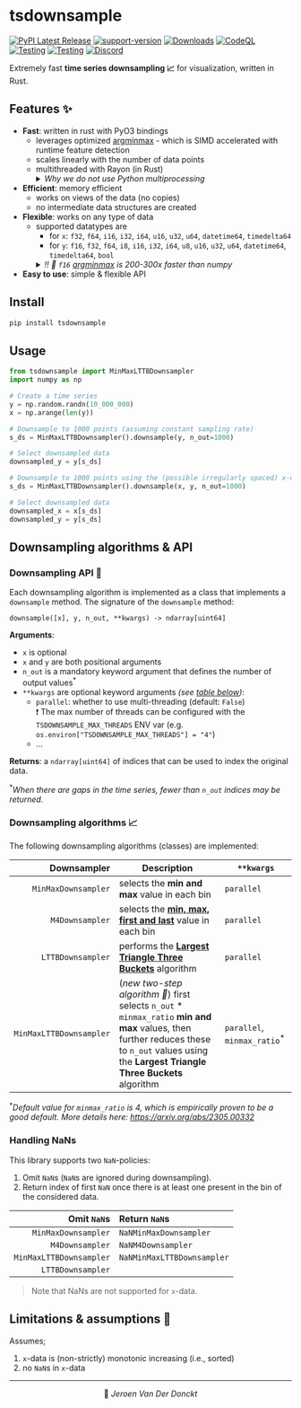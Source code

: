 # tsdownsample

[![PyPI Latest Release](https://img.shields.io/pypi/v/tsdownsample.svg)](https://pypi.org/project/tsdownsample/)
[![support-version](https://img.shields.io/pypi/pyversions/tsdownsample)](https://img.shields.io/pypi/pyversions/tsdownsample)
[![Downloads](https://static.pepy.tech/badge/tsdownsample)](https://pepy.tech/project/tsdownsample)
[![CodeQL](https://github.com/predict-idlab/tsdownsample/actions/workflows/codeql.yml/badge.svg)](https://github.com/predict-idlab/tsdownsample/actions/workflows/codeql.yml)
[![Testing](https://github.com/predict-idlab/tsdownsample/actions/workflows/ci-downsample_rs.yml/badge.svg)](https://github.com/predict-idlab/tsdownsample/actions/workflows/ci-downsample_rs.yml)
[![Testing](https://github.com/predict-idlab/tsdownsample/actions/workflows/ci-tsdownsample.yml/badge.svg)](https://github.com/predict-idlab/tsdownsample/actions/workflows/ci-tsdownsample.yml)
[![Discord](https://img.shields.io/badge/Discord-%235865F2.svg?logo=discord&logoColor=white)](https://discord.gg/k2d59GrxPX)

<!-- TODO: codecov -->

Extremely fast **time series downsampling 📈** for visualization, written in Rust.

## Features ✨

- **Fast**: written in rust with PyO3 bindings
  - leverages optimized [argminmax](https://github.com/jvdd/argminmax) - which is SIMD accelerated with runtime feature detection
  - scales linearly with the number of data points
  <!-- TODO check if it scales sublinearly -->
  - multithreaded with Rayon (in Rust)
    <details>
      <summary><i>Why we do not use Python multiprocessing</i></summary>
      Citing the <a href="https://pyo3.rs/v0.17.3/parallelism.html">PyO3 docs on parallelism</a>:<br>
      <blockquote>
          CPython has the infamous Global Interpreter Lock, which prevents several threads from executing Python bytecode in parallel. This makes threading in Python a bad fit for CPU-bound tasks and often forces developers to accept the overhead of multiprocessing.
      </blockquote>
      In Rust - which is a compiled language - there is no GIL, so CPU-bound tasks can be parallelized (with <a href="https://github.com/rayon-rs/rayon">Rayon</a>) with little to no overhead.
    </details>
- **Efficient**: memory efficient
  - works on views of the data (no copies)
  - no intermediate data structures are created
- **Flexible**: works on any type of data
  - supported datatypes are
    - for `x`: `f32`, `f64`, `i16`, `i32`, `i64`, `u16`, `u32`, `u64`, `datetime64`, `timedelta64`
    - for `y`: `f16`, `f32`, `f64`, `i8`, `i16`, `i32`, `i64`, `u8`, `u16`, `u32`, `u64`, `datetime64`, `timedelta64`, `bool`
    <details>
      <summary><i>!! 🚀 <code>f16</code> <a href="https://github.com/jvdd/argminmax">argminmax</a> is 200-300x faster than numpy</i></summary>
      In contrast with all other data types above, <code>f16</code> is *not* hardware supported (i.e., no instructions for f16) by most modern CPUs!! <br>
      🐌 Programming languages facilitate support for this datatype by either (i) upcasting to <u>f32</u> or (ii) using a software implementation. <br>
      💡 As for argminmax, only comparisons are needed - and thus no arithmetic operations - creating a <u>symmetrical ordinal mapping from <code>f16</code> to <code>i16</code></u> is sufficient. This mapping allows to use the hardware supported scalar and SIMD <code>i16</code> instructions - while not producing any memory overhead 🎉 <br>
      <i>More details are described in <a href="https://github.com/jvdd/argminmax/pull/1">argminmax PR #1</a>.</i>
    </details>
- **Easy to use**: simple & flexible API

## Install

```bash
pip install tsdownsample
```

## Usage

```python
from tsdownsample import MinMaxLTTBDownsampler
import numpy as np

# Create a time series
y = np.random.randn(10_000_000)
x = np.arange(len(y))

# Downsample to 1000 points (assuming constant sampling rate)
s_ds = MinMaxLTTBDownsampler().downsample(y, n_out=1000)

# Select downsampled data
downsampled_y = y[s_ds]

# Downsample to 1000 points using the (possible irregularly spaced) x-data
s_ds = MinMaxLTTBDownsampler().downsample(x, y, n_out=1000)

# Select downsampled data
downsampled_x = x[s_ds]
downsampled_y = y[s_ds]
```

## Downsampling algorithms & API

### Downsampling API 📑

Each downsampling algorithm is implemented as a class that implements a `downsample` method.
The signature of the `downsample` method:

```
downsample([x], y, n_out, **kwargs) -> ndarray[uint64]
```

**Arguments**:

- `x` is optional
- `x` and `y` are both positional arguments
- `n_out` is a mandatory keyword argument that defines the number of output values<sup>*</sup>
- `**kwargs` are optional keyword arguments *(see [table below](#downsampling-algorithms-📈))*:
  - `parallel`: whether to use multi-threading (default: `False`)  
     ❗ The max number of threads can be configured with the `TSDOWNSAMPLE_MAX_THREADS` ENV var (e.g. `os.environ["TSDOWNSAMPLE_MAX_THREADS"] = "4"`)
  - ...

**Returns**: a `ndarray[uint64]` of indices that can be used to index the original data.

<sup>\*</sup><i>When there are gaps in the time series, fewer than `n_out` indices may be returned.</i>

### Downsampling algorithms 📈

The following downsampling algorithms (classes) are implemented:

| Downsampler | Description | `**kwargs` |
| ---:| --- |--- |
| `MinMaxDownsampler` | selects the **min and max** value in each bin | `parallel` |
| `M4Downsampler` | selects the [**min, max, first and last**](https://dl.acm.org/doi/pdf/10.14778/2732951.2732953) value in each bin | `parallel` |
| `LTTBDownsampler` | performs the [**Largest Triangle Three Buckets**](https://skemman.is/bitstream/1946/15343/3/SS_MSthesis.pdf) algorithm | `parallel` |
| `MinMaxLTTBDownsampler` | (*new two-step algorithm 🎉*) first selects `n_out` * `minmax_ratio` **min and max** values, then further reduces these to `n_out` values using the **Largest Triangle Three Buckets** algorithm | `parallel`, `minmax_ratio`<sup>*</sup> |

<sup>*</sup><i>Default value for `minmax_ratio` is 4, which is empirically proven to be a good default. More details here: https://arxiv.org/abs/2305.00332</i>

### Handling NaNs

This library supports two `NaN`-policies:

1. Omit `NaN`s (`NaN`s are ignored during downsampling).
2. Return index of first `NaN` once there is at least one present in the bin of the considered data.

|             Omit `NaN`s | Return `NaN`s              |
| ----------------------: | :------------------------- |
|     `MinMaxDownsampler` | `NaNMinMaxDownsampler`     |
|         `M4Downsampler` | `NaNM4Downsampler`         |
| `MinMaxLTTBDownsampler` | `NaNMinMaxLTTBDownsampler` |
|       `LTTBDownsampler` |                            |

> Note that NaNs are not supported for `x`-data.

## Limitations & assumptions 🚨

Assumes;

1. `x`-data is (non-strictly) monotonic increasing (i.e., sorted)
2. no `NaN`s in `x`-data

---

<p align="center">
👤 <i>Jeroen Van Der Donckt</i>
</p>
